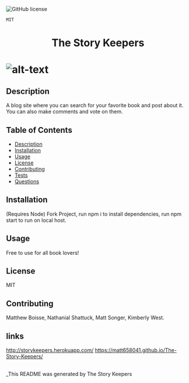 ![GitHub license](https://img.shields.io/badge/license-MIT-blue.svg)

    MIT


  <h1 align='center'>The Story Keepers <h1/> 

![alt-text](./assets/img/)

  ## Description
  A blog site where you can search for your favorite book and post about it. You can also make comments and vote on them.

  ## Table of Contents
  - [Description](#description)
  - [Installation](#installation)
  - [Usage](#usage)
  - [License](#license)
  - [Contributing](#contributing)
  - [Tests](#tests)
  - [Questions](#questions)
  
  ## Installation
  (Requires Node) Fork Project, run npm i to install dependencies, run npm start to run on local host.  

  ## Usage
  Free to use for all book lovers!

  ## License
 MIT

  ## Contributing
   Matthew Boisse, Nathanial Shattuck, Matt Songer, Kimberly West.
   
  ## links
  http://storykeepers.herokuapp.com/
  https://matt658041.github.io/The-Story-Keepers/<br/>
  <br/>




  _This README was generated by The Story Keepers
  
